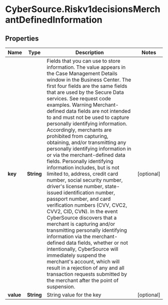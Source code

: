 # CyberSource.Riskv1decisionsMerchantDefinedInformation

## Properties
Name | Type | Description | Notes
------------ | ------------- | ------------- | -------------
**key** | **String** | Fields that you can use to store information. The value appears in the Case Management Details window in the Business Center. The first four fields are the same fields that are used by the Secure Data services. See request code examples. Warning Merchant-defined data fields are not intended to and must not be used to capture personally identifying information. Accordingly, merchants are prohibited from capturing, obtaining, and/or transmitting any personally identifying information in or via the merchant-defined data fields. Personally identifying information includes, but is not limited to, address, credit card number, social security number, driver&#39;s license number, state-issued identification number, passport number, and card verification numbers (CVV, CVC2, CVV2, CID, CVN). In the event CyberSource discovers that a merchant is capturing and/or transmitting personally identifying information via the merchant-defined data fields, whether or not intentionally, CyberSource will immediately suspend the merchant&#39;s account, which will result in a rejection of any and all transaction requests submitted by the merchant after the point of suspension.  | [optional] 
**value** | **String** | String value for the key | [optional] 


